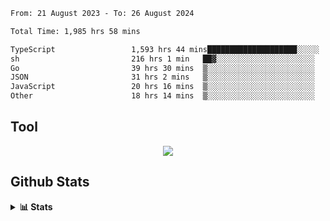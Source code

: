 <!--START_SECTION:waka-->

```txt
From: 21 August 2023 - To: 26 August 2024

Total Time: 1,985 hrs 58 mins

TypeScript                 1,593 hrs 44 mins████████████████████░░░░░   80.25 %
sh                         216 hrs 1 min   ██▓░░░░░░░░░░░░░░░░░░░░░░   10.88 %
Go                         39 hrs 30 mins  ▒░░░░░░░░░░░░░░░░░░░░░░░░   01.99 %
JSON                       31 hrs 2 mins   ▒░░░░░░░░░░░░░░░░░░░░░░░░   01.56 %
JavaScript                 20 hrs 16 mins  ▒░░░░░░░░░░░░░░░░░░░░░░░░   01.02 %
Other                      18 hrs 14 mins  ▒░░░░░░░░░░░░░░░░░░░░░░░░   00.92 %
```

<!--END_SECTION:waka-->

## Tool
<p align="center">
  <a href="https://github.com/chaninlaw">
    <img src="https://skillicons.dev/icons?i=js,typescript,express,nodejs,react,next,postgres,mongodb,html,css,styledcomponents,tailwind,materialui,figma,git,github&perline=8" />
  </a>
</p>

## Github Stats
<details close>
  <summary><b>📊 Stats</b></summary>
  <div align = "center">
    
<picture>
  <source
    srcset="https://github-readme-stats.vercel.app/api?username=chaninlaw&show_icons=true&theme=dark"
    media="(prefers-color-scheme: dark)"
  />
  <source
    srcset="https://github-readme-stats.vercel.app/api?username=chaninlaw&show_icons=true"
    media="(prefers-color-scheme: light), (prefers-color-scheme: no-preference)"
  />
  <img src="https://github-readme-stats.vercel.app/api?username=chaninlaw&show_icons=true" />
</picture>
    
<picture>
  <source
    srcset="https://github-readme-stats.vercel.app/api/top-langs/?username=chaninlaw&layout=donut&theme=dark"
    media="(prefers-color-scheme: dark)"
  />
  <source
    srcset="https://github-readme-stats.vercel.app/api/top-langs/?username=chaninlaw&layout=donut"
    media="(prefers-color-scheme: light), (prefers-color-scheme: no-preference)"
  />
  <img src="https://github-readme-stats.vercel.app/api/top-langs/?username=chaninlaw&layout=donut" />
</picture>
    
  </div>
  
</details>

